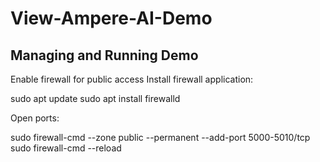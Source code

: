 # View-Ampere-AI-Demo
## Managing and Running Demo

Enable firewall for public access
Install firewall application:

sudo apt update
sudo apt install firewalld


Open ports:

sudo firewall-cmd --zone public --permanent --add-port 5000-5010/tcp
sudo firewall-cmd --reload
